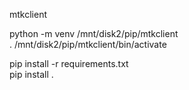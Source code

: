 mtkclient  

python -m venv /mnt/disk2/pip/mtkclient  
. /mnt/disk2/pip/mtkclient/bin/activate  

pip install -r requirements.txt  
pip install .  
